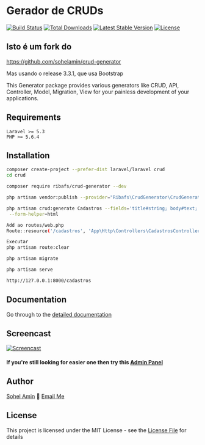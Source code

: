 # Gerador de CRUDs

[![Build Status](https://travis-ci.org/appzcoder/crud-generator.svg)](https://travis-ci.org/appzcoder/crud-generator.svg)
[![Total Downloads](https://poser.pugx.org/appzcoder/crud-generator/d/total.svg)](https://packagist.org/packages/appzcoder/crud-generator)
[![Latest Stable Version](https://poser.pugx.org/appzcoder/crud-generator/v/stable.svg)](https://packagist.org/packages/appzcoder/crud-generator)
[![License](https://poser.pugx.org/appzcoder/crud-generator/license.svg)](https://packagist.org/packages/appzcoder/crud-generator)

## Isto é um fork do
https://github.com/sohelamin/crud-generator

Mas usando o release 3.3.1, que usa Bootstrap


This Generator package provides various generators like CRUD, API, Controller, Model, Migration, View for your painless development of your applications.

## Requirements
    Laravel >= 5.3
    PHP >= 5.6.4

## Installation
```bash
composer create-project --prefer-dist laravel/laravel crud
cd crud

composer require ribafs/crud-generator --dev

php artisan vendor:publish --provider="Ribafs\CrudGenerator\CrudGeneratorServiceProvider"

php artisan crud:generate Cadastros --fields='title#string; body#text;' --controller-namespace=App\\Http\\Controllers \
 --form-helper=html

Add ao routes/web.php
Route::resource('/cadastros', 'App\Http\Controllers\CadastrosController');

Executar
php artisan route:clear

php artisan migrate

php artisan serve

http://127.0.0.1:8000/cadastros
```

## Documentation
Go through to the [detailed documentation](doc#readme)

## Screencast

[![Screencast](http://img.youtube.com/vi/831-PFBsYfw/0.jpg)](https://www.youtube.com/watch?v=K2G3kMQtY5Y)

#### If you're still looking for easier one then try this [Admin Panel](https://github.com/appzcoder/laravel-admin)

## Author

[Sohel Amin](http://sohelamin.com) :email: [Email Me](mailto:sohelamincse@gmail.com)

## License

This project is licensed under the MIT License - see the [License File](LICENSE) for details
